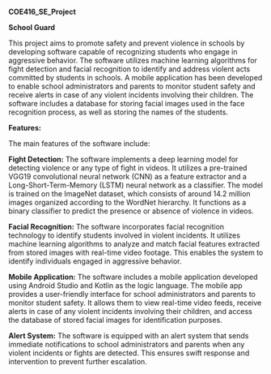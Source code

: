 **COE416_SE_Project**


**School Guard**

This project aims to promote safety and prevent violence in schools by developing software capable of recognizing students who engage in aggressive behavior. The software utilizes machine learning algorithms for fight detection and facial recognition to identify and address violent acts committed by students in schools. A mobile application has been developed to enable school administrators and parents to monitor student safety and receive alerts in case of any violent incidents involving their children. The software includes a database for storing facial images used in the face recognition process, as well as storing the names of the students.


****Features:****

The main features of the software include:

**Fight Detection:** The software implements a deep learning model for detecting violence or any type of fight in videos. It utilizes a pre-trained VGG19 convolutional neural network (CNN) as a feature extractor and a Long-Short-Term-Memory (LSTM) neural network as a classifier. The model is trained on the ImageNet dataset, which consists of around 14.2 million images organized according to the WordNet hierarchy. It functions as a binary classifier to predict the presence or absence of violence in videos.

**Facial Recognition:** The software incorporates facial recognition technology to identify students involved in violent incidents. It utilizes machine learning algorithms to analyze and match facial features extracted from stored images with real-time video footage. This enables the system to identify individuals engaged in aggressive behavior.

**Mobile Application:** The software includes a mobile application developed using Android Studio and Kotlin as the logic language. The mobile app provides a user-friendly interface for school administrators and parents to monitor student safety. It allows them to view real-time video feeds, receive alerts in case of any violent incidents involving their children, and access the database of stored facial images for identification purposes.

**Alert System:** The software is equipped with an alert system that sends immediate notifications to school administrators and parents when any violent incidents or fights are detected. This ensures swift response and intervention to prevent further escalation.

